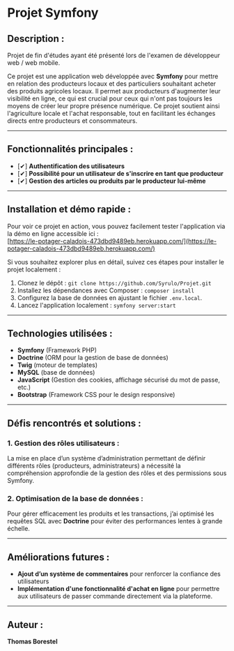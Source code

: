 # Projet Symfony

## Description :

Projet de fin d'études ayant été présenté lors de l'examen de développeur web / web mobile.

Ce projet est une application web développée avec **Symfony** pour mettre en relation des producteurs locaux et des particuliers souhaitant acheter des produits agricoles locaux. Il permet aux producteurs d'augmenter leur visibilité en ligne, ce qui est crucial pour ceux qui n'ont pas toujours les moyens de créer leur propre présence numérique. Ce projet soutient ainsi l'agriculture locale et l'achat responsable, tout en facilitant les échanges directs entre producteurs et consommateurs.

---

## Fonctionnalités principales :

- [✔] **Authentification des utilisateurs**
- [✔] **Possibilité pour un utilisateur de s'inscrire en tant que producteur**
- [✔] **Gestion des articles ou produits par le producteur lui-même**

---

## Installation et démo rapide :

Pour voir ce projet en action, vous pouvez facilement tester l'application via la démo en ligne accessible ici :  
[https://le-potager-caladois-473dbd9489eb.herokuapp.com/](https://le-potager-caladois-473dbd9489eb.herokuapp.com/)

Si vous souhaitez explorer plus en détail, suivez ces étapes pour installer le projet localement :

1. Clonez le dépôt : `git clone https://github.com/Syrulo/Projet.git`
2. Installez les dépendances avec Composer : `composer install`
3. Configurez la base de données en ajustant le fichier `.env.local`.
4. Lancez l'application localement : `symfony server:start`

---

## Technologies utilisées :

- **Symfony** (Framework PHP)
- **Doctrine** (ORM pour la gestion de base de données)
- **Twig** (moteur de templates)
- **MySQL** (base de données)
- **JavaScript** (Gestion des cookies, affichage sécurisé du mot de passe, etc.)
- **Bootstrap** (Framework CSS pour le design responsive)

---

## Défis rencontrés et solutions :

### 1. **Gestion des rôles utilisateurs** :
La mise en place d’un système d’administration permettant de définir différents rôles (producteurs, administrateurs) a nécessité la compréhension approfondie de la gestion des rôles et des permissions sous Symfony.

### 2. **Optimisation de la base de données** :
Pour gérer efficacement les produits et les transactions, j’ai optimisé les requêtes SQL avec **Doctrine** pour éviter des performances lentes à grande échelle.

---

## Améliorations futures :

- **Ajout d’un système de commentaires** pour renforcer la confiance des utilisateurs
- **Implémentation d'une fonctionnalité d'achat en ligne** pour permettre aux utilisateurs de passer commande directement via la plateforme.

---

## Auteur :

**Thomas Borestel**
